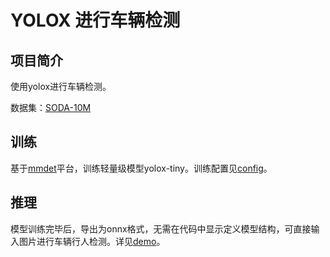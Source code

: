 # YOLOX 进行车辆检测

## 项目简介

使用yolox进行车辆检测。

数据集：[SODA-10M](https://soda-2d.github.io/)

## 训练

基于[mmdet](https://github.com/open-mmlab/mmdetection)平台，训练轻量级模型yolox-tiny。训练配置见[config](SSLAD.py)。

## 推理

模型训练完毕后，导出为onnx格式，无需在代码中显示定义模型结构，可直接输入图片进行车辆行人检测。详见[demo](yolox_onnx.ipynb)。

